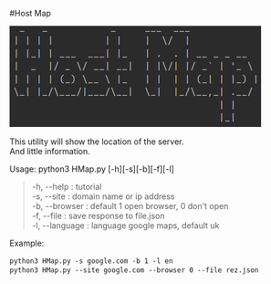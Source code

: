 #Host Map

![logo](img/logo.png)

This utility will show the location of the server.  
And little information.

Usage: python3 HMap.py [-h][-s][-b][-f][-l]

>-h, --help : tutorial  
-s, --site : domain name or ip address  
-b, --browser : default 1 open browser, 0 don't open  
-f, --file : save response to file.json  
-l, --language : language google maps, default uk  

Example:

    python3 HMap.py -s google.com -b 1 -l en
    python3 HMap.py --site google.com --browser 0 --file rez.json
